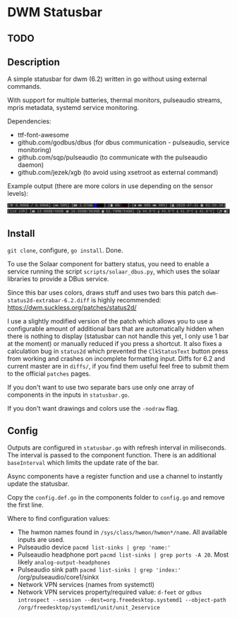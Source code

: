 # DWM Statusbar

## TODO

## Description

A simple statusbar for dwm (6.2) written in go without using external commands.

With support for multiple batteries, thermal monitors, pulseaudio streams, mpris metadata, systemd service monitoring.

Dependencies:
- ttf-font-awesome
- github.com/godbus/dbus (for dbus communication - pulseaudio, service monitoring)
- github.com/sqp/pulseaudio (to communicate with the pulseaudio daemon)
- github.com/jezek/xgb (to avoid using xsetroot as external command)

Example output (there are more colors in use depending on the sensor levels):

![](statusbar.png)

## Install

`git clone`, configure, `go install`. Done.

To use the Solaar component for battery status, you need to enable a service running the script `scripts/solaar_dbus.py`, which uses the solaar libraries to provide a DBus service.

Since this bar uses colors, draws stuff and uses two bars this patch `dwm-status2d-extrabar-6.2.diff` is highly recommended: https://dwm.suckless.org/patches/status2d/

I use a slightly modified version of the patch which allows you to use a configurable amount of additional bars that are automatically hidden when there is nothing to display (statusbar can not handle this yet, I only use 1 bar at the moment) or manually reduced if you press a shortcut. It also fixes a calculation bug in `status2d` which prevented the `ClkStatusText` button press from working and crashes on incomplete formatting input. Diffs for 6.2 and current master are in `diffs/`, if you find them useful feel free to submit them to the official `patches` pages.

If you don't want to use two separate bars use only one array of components in the inputs in `statusbar.go`.

If you don't want drawings and colors use the `-nodraw` flag.

## Config

Outputs are configured in `statusbar.go` with refresh interval in miliseconds. The interval is passed to the component function. There is an additional `baseInterval` which limits the update rate of the bar.

Async components have a register function and use a channel to instantly update the statusbar.

Copy the `config.def.go` in the components folder to `config.go` and remove the first line.

Where to find configuration values:

- The hwmon names found in `/sys/class/hwmon/hwmon*/name`. All available inputs are used.
- Pulseaudio device `pacmd list-sinks | grep 'name:'`
- Pulseaudio headphone port `pacmd list-sinks | grep ports -A 20`. Most likely `analog-output-headphones`
- Pulseaudio sink path `pacmd list-sinks | grep 'index:'` /org/pulseaudio/core1/sink`X`
- Network VPN services (names from systemctl)
- Network VPN services property/required value: `d-feet` or `gdbus introspect --session --dest=org.freedesktop.systemd1 --object-path /org/freedesktop/systemd1/unit/unit_2eservice`
